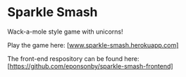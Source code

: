 # Sparkle Smash

Wack-a-mole style game with unicorns!

Play the game here: [www.sparkle-smash.herokuapp.com]

The front-end respository can be found here: [https://github.com/eponsonby/sparkle-smash-frontend]
